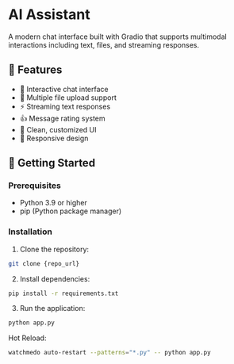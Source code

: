 # AI Assistant

A modern chat interface built with Gradio that supports multimodal interactions including text, files, and streaming responses.

## 🌟 Features

- 💬 Interactive chat interface
- 📁 Multiple file upload support
- ⚡ Streaming text responses
- 👍 Message rating system
- 🎨 Clean, customized UI
- 📱 Responsive design

## 🚀 Getting Started

### Prerequisites

- Python 3.9 or higher
- pip (Python package manager)

### Installation

1. Clone the repository:

```bash
git clone {repo_url}
```


2. Install dependencies:

```bash
pip install -r requirements.txt
```

3. Run the application:

```bash
python app.py
```

Hot Reload:

```bash
watchmedo auto-restart --patterns="*.py" -- python app.py
```
